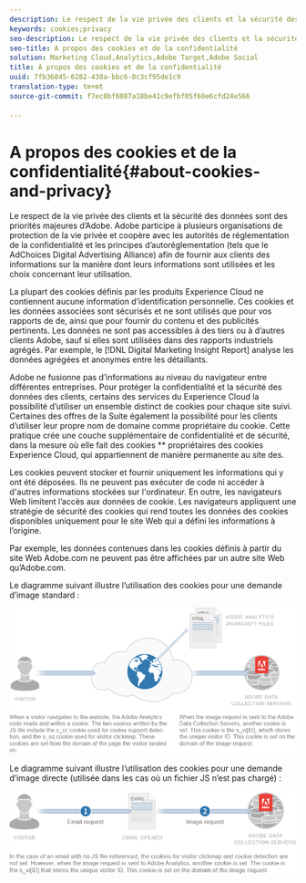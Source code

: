 ```yaml
---
description: Le respect de la vie privée des clients et la sécurité des données sont des priorités majeures d’Adobe. Adobe participe à plusieurs organisations de protection de la vie privée et coopère avec les autorités de réglementation de la confidentialité et les principes d’autoréglementation (tels que le  AdChoices Digital Advertising Alliance) afin de fournir aux clients des informations sur la manière dont leurs informations sont utilisées et les choix concernant leur utilisation.
keywords: cookies;privacy
seo-description: Le respect de la vie privée des clients et la sécurité des données sont des priorités majeures d’Adobe. Adobe participe à plusieurs organisations de protection de la vie privée et coopère avec les autorités de réglementation de la confidentialité et les principes d’autoréglementation (tels que le  AdChoices Digital Advertising Alliance) afin de fournir aux clients des informations sur la manière dont leurs informations sont utilisées et les choix concernant leur utilisation.
seo-title: A propos des cookies et de la confidentialité
solution: Marketing Cloud,Analytics,Adobe Target,Adobe Social
title: A propos des cookies et de la confidentialité
uuid: 7fb36845-6282-438a-bbc6-0c3cf95de1c9
translation-type: tm+mt
source-git-commit: f7ec8bf6087a18be41c9efbf05f60e6cfd24e566

---
```



# A propos des cookies et de la confidentialité{#about-cookies-and-privacy}

Le respect de la vie privée des clients et la sécurité des données sont des priorités majeures d’Adobe. Adobe participe à plusieurs organisations de protection de la vie privée et coopère avec les autorités de réglementation de la confidentialité et les principes d’autoréglementation (tels que le  AdChoices Digital Advertising Alliance) afin de fournir aux clients des informations sur la manière dont leurs informations sont utilisées et les choix concernant leur utilisation.

La plupart des cookies définis par les produits Experience Cloud ne contiennent aucune information d’identification personnelle. Ces cookies et les données associées sont sécurisés et ne sont utilisés que pour vos rapports de  de, ainsi que pour fournir du contenu et des publicités pertinents. Les données ne sont pas accessibles à des tiers ou à d’autres clients Adobe, sauf si elles sont utilisées dans des rapports industriels agrégés. Par exemple, le [!DNL Digital Marketing Insight Report] analyse les données agrégées et anonymes entre les détaillants.

Adobe ne fusionne pas d’informations au niveau du navigateur entre différentes entreprises. Pour protéger la confidentialité et la sécurité des données des clients, certains des services du Experience Cloud  la possibilité d’utiliser un ensemble distinct de cookies pour chaque site suivi. Certaines des offres de la Suite  également la possibilité pour les clients  d’utiliser leur propre nom de domaine comme propriétaire du cookie. Cette pratique crée une couche supplémentaire de confidentialité et de sécurité, dans la mesure où elle fait des cookies ** propriétaires des cookies Experience Cloud, qui appartiennent de manière permanente au site  des.

Les cookies peuvent stocker et fournir uniquement les informations qui y ont été déposées. Ils ne peuvent pas exécuter de code ni accéder à d&#39;autres informations stockées sur l&#39;ordinateur. En outre, les navigateurs Web limitent l’accès aux données de cookie. Les navigateurs appliquent une stratégie de sécurité des cookies qui rend toutes les données des cookies disponibles uniquement pour le site Web qui a défini les informations à l’origine.

Par exemple, les données contenues dans les cookies définis à partir du site Web Adobe.com ne peuvent pas être affichées par un autre site Web qu’Adobe.com.

Le diagramme suivant illustre l’utilisation des cookies pour une demande d’image standard :

![](assets/CookiesProcessGraphic-01.png)

Le diagramme suivant illustre l’utilisation des cookies pour une demande d’image directe (utilisée dans les cas où un fichier JS n’est pas chargé) :

![](assets/CookiesProcessGraphic2.png)

